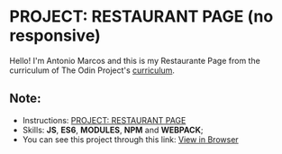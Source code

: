 # PROJECT: RESTAURANT PAGE (no responsive)

Hello! I'm Antonio Marcos and this is my Restaurante Page from the curriculum of The Odin Project's 
[curriculum](https://www.theodinproject.com/dashboard).

## Note:

- Instructions: [PROJECT: RESTAURANT PAGE](https://www.theodinproject.com/lessons/restaurant-page)
- Skills: **JS**, **ES6**, **MODULES**, **NPM** and **WEBPACK**; 
- You can see this project through this link: [View in Browser](https://amarcoscastelo.github.io/restaurante_page/)

